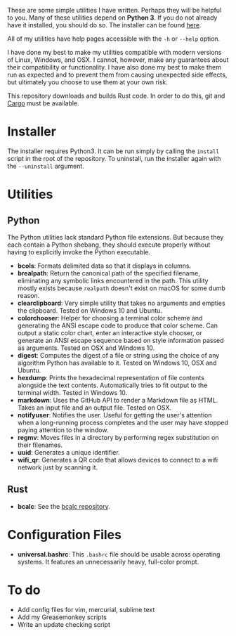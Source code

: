 These are some simple utilities I have written. Perhaps they will be helpful to you. Many of these utilities depend on **Python 3**. If you do not already have it installed, you should do so. The installer can be found [here](https://www.python.org/downloads/).

All of my utilities have help pages accessible with the `-h` or `--help` option.

I have done my best to make my utilities compatible with modern versions of Linux, Windows, and OSX. I cannot, however, make any guarantees about their compatibility or functionality. I have also done my best to make them run as expected and to prevent them from causing unexpected side effects, but ultimately you choose to use them at your own risk.

This repository downloads and builds Rust code. In order to do this, git and [Cargo](https://doc.rust-lang.org/cargo/getting-started/installation.html) must be available.

# Installer

The installer requires Python3. It can be run simply by calling the `install` script in the root of the repository. To uninstall, run the installer again with the `--uninstall` argument.

# Utilities

## Python

The Python utilities lack standard Python file extensions. But because they each contain a Python shebang, they should execute properly without having to explicitly invoke the Python executable.

* **bcols**: Formats delimited data so that it displays in columns.
* **brealpath**: Return the canonical path of the specified filename, eliminating any symbolic links encountered in the path. This utility mostly exists because `realpath` doesn't exist on macOS for some dumb reason.
* **clearclipboard**: Very simple utility that takes no arguments and empties the clipboard. Tested on Windows 10 and Ubuntu.
* **colorchooser**: Helper for choosing a terminal color scheme and generating the ANSI escape code to produce that color scheme. Can output a static color chart, enter an interactive style chooser, or generate an ANSI escape sequence based on style information passed as arguments. Tested on OSX and Windows 10.
* **digest**: Computes the digest of a file or string using the choice of any algorithm Python has available to it. Tested on Windows 10, OSX and Ubuntu.
* **hexdump**: Prints the hexadecimal representation of file contents alongside the text contents. Automatically tries to fit output to the terminal width. Tested in Windows 10.
* **markdown**: Uses the GitHub API to render a Markdown file as HTML. Takes an input file and an output file. Tested on OSX.
* **notifyuser**: Notifies the user. Useful for getting the user's attention when a long-running process completes and the user may have stopped paying attention to the window.
* **regmv**: Moves files in a directory by performing regex substitution on their filenames.
* **uuid**: Generates a unique identifier.
* **wifi_qr**: Generates a QR code that allows devices to connect to a wifi network just by scanning it.

## Rust

* **bcalc**: See the [bcalc repository](https://github.com/bytesized/bcalc).

# Configuration Files

* **universal.bashrc**: This `.bashrc` file should be usable across operating systems. It features an unnecessarily heavy, full-color prompt.

# To do

* Add config files for vim, mercurial, sublime text
* Add my Greasemonkey scripts
* Write an update checking script
